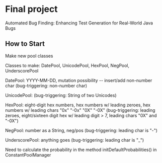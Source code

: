 # Final project
Automated Bug Finding: Enhancing Test Generation for Real-World Java Bugs

## How to Start
Make new pool classes

Classes to make: DatePool, UnicodePool, HexPool, NegPool, UnderscorePool

DatePool: YYYY-MM-DD, mutation possibility -- insert/add non-number char (bug-triggering: non-number char)

UnicodePool: (bug-triggering: String of two Unicodes)

HexPool: eight-digit hex numbers, hex numbers w/ leading zeroes, hex numbers w/ leading chars "0x" "-0x" "0X" "-0X" (bug-triggering: leading zeroes, eight/sixteen digit hex w/ leading digit > 7, leading chars "0X" and "-0X")

NegPool: number as a String, neg/pos (bug-triggering: leading char is "-")

UnderscorePool: anything goes (bug-triggering: leading char is "_")

Need to calculate the probability in the method initDefaultProbabilities() in ConstantPoolManager
